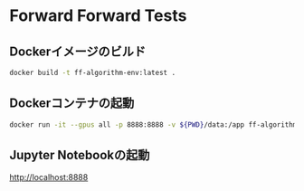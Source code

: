 # Forward Forward Tests

## Dockerイメージのビルド
```bash
docker build -t ff-algorithm-env:latest .
```

## Dockerコンテナの起動
```bash
docker run -it --gpus all -p 8888:8888 -v ${PWD}/data:/app ff-algorithm-env:latest
```

## Jupyter Notebookの起動
[http://localhost:8888](http://localhost:8888)